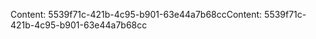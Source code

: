 <span data-ttu-id="87492-101">Content: 5539f71c-421b-4c95-b901-63e44a7b68cc</span><span class="sxs-lookup"><span data-stu-id="87492-101">Content: 5539f71c-421b-4c95-b901-63e44a7b68cc</span></span>